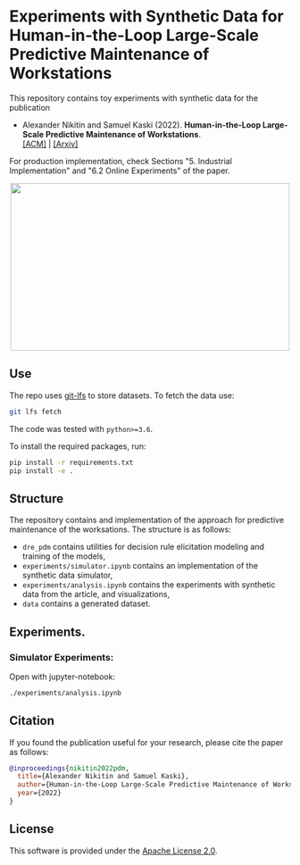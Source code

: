 #  Experiments with Synthetic Data for Human-in-the-Loop Large-Scale Predictive Maintenance of Workstations

This repository contains toy experiments with synthetic data for the publication
* Alexander Nikitin and Samuel Kaski (2022). **Human-in-the-Loop Large-Scale Predictive Maintenance of Workstations**.   
[[ACM]](https://dl.acm.org/doi/abs/10.1145/3534678.3539196) | [[Arxiv]](https://arxiv.org/pdf/2206.11574.pdf)

For production implementation, check Sections "5. Industrial Implementation" and "6.2 Online Experiments" of the paper.

<p align="center">
  <img src="data/teaser.png" width="500" height="300"/>
</p>


## Use
The repo uses [git-lfs](https://git-lfs.github.com/) to store datasets. To fetch the data use:
```bash
git lfs fetch
```

The code was tested with `python>=3.6`.

To install the required packages, run:
```bash
pip install -r requirements.txt
pip install -e .
```

## Structure
The repository contains and implementation of the approach for predictive maintenance of the worksations. The structure is as follows:
* `dre_pdm` contains utilities for decision rule elicitation modeling and training of the models,
* `experiments/simulator.ipynb` contains an implementation of the synthetic data simulator,
* `experiments/analysis.ipynb` contains the experiments with synthetic data from the article, and visualizations,
* `data` contains a generated dataset.

## Experiments.

### Simulator Experiments:
Open with jupyter-notebook:
```bash
./experiments/analysis.ipynb
```

## Citation
If you found the publication useful for your research, please cite the paper as follows:
```bibtex
@inproceedings{nikitin2022pdm,
  title={Alexander Nikitin and Samuel Kaski},
  author={Human-in-the-Loop Large-Scale Predictive Maintenance of Workstations},
  year={2022}
}
```

## License
This software is provided under the [Apache License 2.0](LICENSE).
